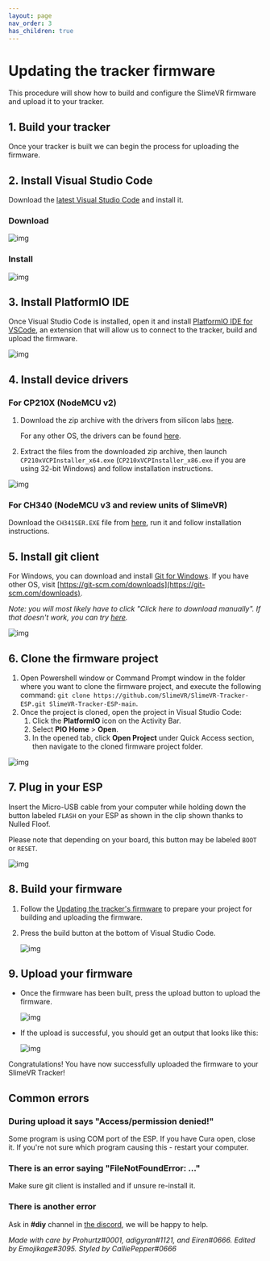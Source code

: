 ```yaml
---
layout: page
nav_order: 3
has_children: true
---
```


# Updating the tracker firmware

This procedure will show how to build and configure the SlimeVR firmware and upload it to your tracker.

## 1. Build your tracker

Once your tracker is built we can begin the process for uploading the firmware.

## 2. Install Visual Studio Code

Download the [latest Visual Studio Code](https://code.visualstudio.com/download) and install it.

### Download

![img](https://i.imgur.com/jXPXIFz.gif)

### Install

![img](https://i.imgur.com/hAm3Zu0.gif)

## 3. Install PlatformIO IDE

Once Visual Studio Code is installed, open it and install [PlatformIO IDE for VSCode](https://marketplace.visualstudio.com/items?itemName=platformio.platformio-ide), an extension that will allow us to connect to the tracker, build and upload the firmware.

![img](https://i.imgur.com/ebV0IgT.gif)

## 4. Install device drivers

### For CP210X (NodeMCU v2)

1. Download the zip archive with the drivers from silicon labs [here](https://www.silabs.com/documents/public/software/CP210x_Universal_Windows_Driver.zip).

   For any other OS, the drivers can be found [here](https://www.silabs.com/developers/usb-to-uart-bridge-vcp-drivers).

1. Extract the files from the downloaded zip archive, then launch `CP210xVCPInstaller_x64.exe` (`CP210xVCPInstaller_x86.exe` if you are using 32-bit Windows) and follow installation instructions.

![img](https://i.imgur.com/9Ztro0h.gif)

### For CH340 (NodeMCU v3 and review units of SlimeVR)

Download the `CH341SER.EXE` file from [here](https://cdn.sparkfun.com/assets/learn_tutorials/8/4/4/CH341SER.EXE), run it and follow installation instructions.

## 5. Install git client

For Windows, you can download and install [Git for Windows](https://git-scm.com/download/win). If you have other OS, visit [https://git-scm.com/downloads](https://git-scm.com/downloads).

_Note: you will most likely have to click "Click here to download manually". If that doesn't work, you can try [here](https://gitforwindows.org/)._

![img](https://i.imgur.com/wam3ea1.gif)

## 6. Clone the firmware project

1. Open Powershell window or Command Prompt window in the folder where you want to clone the firmware project, and execute the following command: `git clone https://github.com/SlimeVR/SlimeVR-Tracker-ESP.git SlimeVR-Tracker-ESP-main`.
1. Once the project is cloned, open the project in Visual Studio Code:
   1. Click the **PlatformIO** icon on the Activity Bar.
   1. Select **PIO Home** > **Open**.
   1. In the opened tab, click **Open Project** under Quick Access section, then navigate to the cloned firmware project folder.

![img](https://i.imgur.com/G0egnh6.gif)

## 7. Plug in your ESP

Insert the Micro-USB cable from your computer while holding down the button labeled `FLASH` on your ESP as shown in the clip shown thanks to Nulled Floof.

Please note that depending on your board, this button may be labeled `BOOT` or `RESET`.

![img](https://i.imgur.com/scWknId.gif)

## 8. Build your firmware

1. Follow the [Updating the tracker's firmware](configuring_project.md) to prepare your project for building and uploading the firmware.
1. Press the build button at the bottom of Visual Studio Code.

   ![img](https://i.imgur.com/EmSkhFp.png)

## 9. Upload your firmware

* Once the firmware has been built, press the upload button to upload the firmware.

  ![img](https://i.imgur.com/lI3PFVC.png)

* If the upload is successful, you should get an output that looks like this:

  ![img](https://i.imgur.com/SDQcCr1.png)

Congratulations! You have now successfully uploaded the firmware to your SlimeVR Tracker!

## Common errors

### During upload it says "Access/permission denied!"

Some program is using COM port of the ESP. If you have Cura open, close it. If you're not sure which program causing this - restart your computer.

### There is an error saying "FileNotFoundError: ..."

Make sure git client is installed and if unsure re-install it.

### There is another error

Ask in **#diy** channel in [the discord](https://discord.gg/slimevr), we will be happy to help.

*Made with care by Prohurtz#0001, adigyran#1121, and Eiren#0666. Edited by Emojikage#3095. Styled by CalliePepper#0666*
